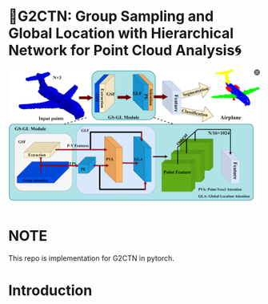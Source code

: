 # 🧩G2CTN: Group Sampling and Global Location with Hierarchical Network for Point Cloud Analysis🌀
![](https://github.com/zhiyuan0609/G2CTN/blob/main/figures/3.png)
# NOTE
This repo is implementation for G2CTN in pytorch.
# Introduction
